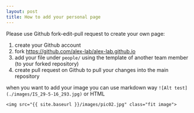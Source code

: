```yaml
---
layout: post
title: How to add your personal page
---
```


Please use Github fork-edit-pull request to create your own page:

1. create your Github account
2. fork <https://github.com/alex-lab/alex-lab.github.io>
3. add your file under `people/` using the template of another team member (to
    your forked repository)
4. create pull request on Github to pull your changes into the main repository

when you want to add your image you can use markdown way
`![Alt test](./images/IS_29-5-16_293.jpg)` or HTML

`<img src="{{ site.baseurl }}/images/pic02.jpg" class="fit image">
`
